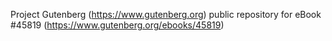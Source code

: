 Project Gutenberg (https://www.gutenberg.org) public repository for eBook #45819 (https://www.gutenberg.org/ebooks/45819)
